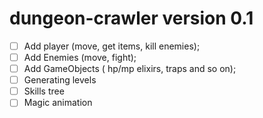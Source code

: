 # dungeon-crawler version 0.1
- [ ] Add player (move, get items, kill enemies);
- [ ] Add Enemies (move, fight);
- [ ] Add GameObjects ( hp/mp elixirs, traps and so on);
- [ ] Generating levels
- [ ] Skills tree
- [ ] Magic animation